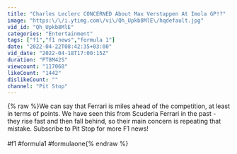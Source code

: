 ```yaml
---
title: "Charles Leclerc CONCERNED About Max Verstappen At Imola GP!?"
image: "https:\/\/i.ytimg.com\/vi\/Qh_Upkb8MlE\/hqdefault.jpg"
vid_id: "Qh_Upkb8MlE"
categories: "Entertainment"
tags: ["f1","f1 news","formula 1"]
date: "2022-04-22T08:42:35+03:00"
vid_date: "2022-04-18T17:00:15Z"
duration: "PT8M42S"
viewcount: "117068"
likeCount: "1442"
dislikeCount: ""
channel: "Pit Stop"
---
```

{% raw %}We can say that Ferrari is miles ahead of the competition, at least in terms of points. We have seen this from Scuderia Ferrari in the past - they rise fast and then fall behind, so their main concern is repeating that mistake. Subscribe to Pit Stop for more F1 news!<br /><br />#f1 #formula1 #formulaone{% endraw %}
